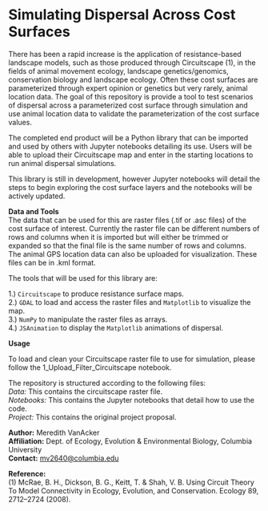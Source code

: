 # Simulating Dispersal Across Cost Surfaces

There has been a rapid increase is the application of resistance-based landscape models, such as those produced through Circuitscape (1), in the fields of animal movement ecology, landscape genetics/genomics, conservation biology and landscape ecology. Often these cost surfaces are parameterized through expert opinion or genetics but very rarely, animal location data. The goal of this repository is provide a tool to test scenarios of dispersal across a parameterized cost surface through simulation  and use animal location data to validate the parameterization of the cost surface values. 

The completed end product will be a Python library that can be imported and used by others with Jupyter notebooks detailing its use. Users will be able to upload their Circuitscape map and enter in the starting locations to run animal dispersal simulations.

This library is still in development, however Jupyter notebooks will detail the steps to begin exploring the cost surface layers and the notebooks will be actively updated.


**Data and Tools**<br/>
The data that can be used for this are raster files (.tif or .asc files) of the cost surface of interest. Currently the raster file can be different numbers of rows and columns when it is imported but will either be trimmed or expanded so that the final file is the same number of rows and columns. The animal GPS location data can also be uploaded for visualization. These files can be in .kml format.

The tools that will be used for this library are:

1.) `Circuitscape` to produce resistance surface maps.<br/>2.) `GDAL` to load and access the raster files and `Matplotlib` to visualize the map.<br/>3.) `NumPy` to manipulate the raster files as arrays.<br/>4.) `JSAnimation` to display the `Matplotlib` animations of dispersal.

**Usage** 

To load and clean your Circuitscape raster file to use for simulation, please follow the 1_Upload_Filter_Circuitscape notebook.

The repository is structured according to the following files:<br/>
_Data:_ This contains the circuitscape raster file. <br/>
_Notebooks:_ This contains the Jupyter notebooks that detail how to use the code.<br/>
_Project:_ This contains the original project proposal. <br/>


**Author:** Meredith VanAcker<br/>**Affiliation:** Dept. of Ecology, Evolution & Environmental Biology, Columbia University<br/>**Contact:**  mv2640@columbia.edu

**Reference:**  <br/>(1) McRae, B. H., Dickson, B. G., Keitt, T. & Shah, V. B. Using Circuit Theory To Model Connectivity in Ecology, Evolution, and Conservation. Ecology 89, 2712–2724 (2008).



